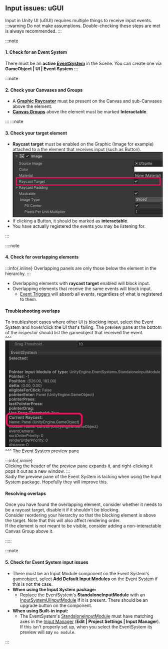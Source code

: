 ## Input issues: uGUI
Input in Unity UI (uGUI) requires multiple things to receive input events.  
:::warning
Do not make assumptions. Double-checking these steps are met is always recommended.
:::

:::note  
#### 1. Check for an Event System
There must be an **active [EventSystem](https://docs.unity3d.com/Packages/com.unity.ugui@latest/index.html?subfolder=/manual/EventSystem.html)** in the Scene. You can create one via **GameObject | UI | Event System**
:::

:::note  
#### 2. Check your Canvases and Groups
- A **[Graphic Raycaster](https://docs.unity3d.com/Packages/com.unity.ugui@latest/index.html?subfolder=/manual/script-GraphicRaycaster.html)** must be present on the Canvas and sub-Canvases above the element.
- **[Canvas Groups](https://docs.unity3d.com/Packages/com.unity.ugui@latest/index.html?subfolder=/manual/class-CanvasGroup.html)** above the element must be marked **Interactable**.

:::
:::note  
#### 3. Check your target element
- **Raycast target** must be enabled on the Graphic (Image for example) attached to a the element that receives input (such as Button).  
![Raycast Target](ui-raycast-target.png)
- If clicking a Button, it should be marked as **interactable**.
- You have actually registered the events you may be listening for.

:::

::::note  
#### 4. Check for overlapping elements
:::info{.inline}
Overlapping panels are only those below the element in the hierarchy.
:::

- Overlapping elements with **raycast target** enabled will block input.
- Overlapping elements that receive the same events will block input.
  - [Event Triggers](https://docs.unity3d.com/Packages/com.unity.ugui@latest/index.html?subfolder=/manual/script-EventTrigger.html) will absorb all events, regardless of what is registered to them.

#### Troubleshooting overlaps
To troubleshoot cases where other UI is blocking input, select the Event System and hover/click the UI that's failing. The preview pane at the bottom of the inspector should list the gameobject that received the event.  
^^^
![The Event System preview pane](event-system-preview.png)
^^^ The Event System preview pane

:::info{.inline}  
Clicking the header of the preview pane expands it, and right-clicking it pops it out as a new window.
:::  
Sadly the preview pane of the Event System is lacking when using the Input System package. Hopefully they will improve this.

#### Resolving overlaps
Once you have found the overlapping element, consider whether it needs to be a raycast target, disable it if it shouldn't be blocking.  
Consider reordering your hierarchy so that the blocking element is above the target. Note that this will also affect rendering order.  
If the element is not meant to be visible, consider adding a non-interactable Canvas Group above it.

:::::

:::note  
#### 5. Check for Event System input issues
- There must be an Input Module component on the Event System's gameobject, select **Add Default Input Modules** on the Event System if this is not the case.
- **When using the Input System package:**  
   - Replace the EventSystem's **StandaloneInputModule** with an [InputSystemUIInputModule](https://docs.unity3d.com/Packages/com.unity.inputsystem@latest/index.html?subfolder=/manual/UISupport.html) if it is present. There should be an upgrade button on the component.
- **When using Built-in input:**  
   - The EventSystem's [StandaloneInputModule](https://docs.unity3d.com/Packages/com.unity.ugui@latest/index.html?subfolder=/manual/script-StandaloneInputModule.html) must have matching axes in the [Input Manager](https://docs.unity3d.com/Manual/class-InputManager.html) (**Edit | Project Settings | Input Manager**).  
      If this isn't properly set up, when you select the EventSystem its preview will say `no module`.

:::